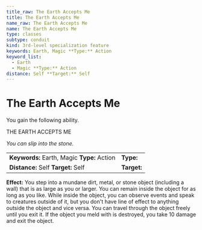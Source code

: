 ```yaml
---
title_raw: The Earth Accepts Me
title: The Earth Accepts Me
name_raw: The Earth Accepts Me
name: The Earth Accepts Me
type: classes
subtype: conduit
kind: 3rd-level specialization feature
keywords: Earth, Magic **Type:** Action
keyword_list:
  - Earth
  - Magic **Type:** Action
distance: Self **Target:** Self
---
```


# The Earth Accepts Me

You gain the following ability.

THE EARTH ACCEPTS ME

*You can slip into the stone.*

|                                             |             |
| :------------------------------------------ | :---------- |
| **Keywords:** Earth, Magic **Type:** Action | **Type:**   |
| **Distance:** Self **Target:** Self         | **Target:** |

**Effect:** You step into a mundane dirt, metal, or stone object (including a wall) that is as large as you or larger. You can remain inside the object for as long as you like. While inside the object, you can observe events and speak to creatures outside of it, but you don't have line of effect to anything outside the object and vice versa. You can travel through the object freely until you exit it. If the object you meld with is destroyed, you take 10 damage and exit the object.
